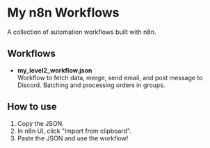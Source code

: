# My n8n Workflows

A collection of automation workflows built with n8n.

## Workflows

- **my_level2_workflow.json**  
  Workflow to fetch data, merge, send email, and post message to Discord.
  Batching and processing orders in groups.


## How to use

1. Copy the JSON.
2. In n8n UI, click "Import from clipboard".
3. Paste the JSON and use the workflow!
